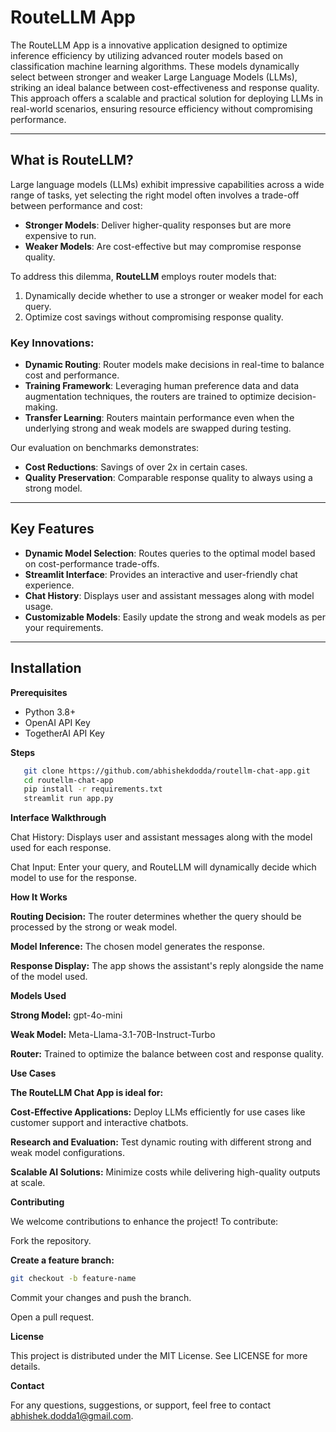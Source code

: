 # RouteLLM App

The RouteLLM App is a innovative application designed to optimize inference efficiency by utilizing advanced router models based on classification machine learning algorithms. These models dynamically select between stronger and weaker Large Language Models (LLMs), striking an ideal balance between cost-effectiveness and response quality. This approach offers a scalable and practical solution for deploying LLMs in real-world scenarios, ensuring resource efficiency without compromising performance.

---

## What is RouteLLM?

Large language models (LLMs) exhibit impressive capabilities across a wide range of tasks, yet selecting the right model often involves a trade-off between performance and cost:
- **Stronger Models**: Deliver higher-quality responses but are more expensive to run.
- **Weaker Models**: Are cost-effective but may compromise response quality.

To address this dilemma, **RouteLLM** employs router models that:
1. Dynamically decide whether to use a stronger or weaker model for each query.
2. Optimize cost savings without compromising response quality.

### Key Innovations:
- **Dynamic Routing**: Router models make decisions in real-time to balance cost and performance.
- **Training Framework**: Leveraging human preference data and data augmentation techniques, the routers are trained to optimize decision-making.
- **Transfer Learning**: Routers maintain performance even when the underlying strong and weak models are swapped during testing.

Our evaluation on benchmarks demonstrates:
- **Cost Reductions**: Savings of over 2x in certain cases.
- **Quality Preservation**: Comparable response quality to always using a strong model.

---

## Key Features

- **Dynamic Model Selection**: Routes queries to the optimal model based on cost-performance trade-offs.
- **Streamlit Interface**: Provides an interactive and user-friendly chat experience.
- **Chat History**: Displays user and assistant messages along with model usage.
- **Customizable Models**: Easily update the strong and weak models as per your requirements.

---

## Installation

**Prerequisites**
- Python 3.8+
- OpenAI API Key
- TogetherAI API Key

**Steps**
```bash
   git clone https://github.com/abhishekdodda/routellm-chat-app.git
   cd routellm-chat-app
   pip install -r requirements.txt
   streamlit run app.py
```
**Interface Walkthrough**

Chat History: Displays user and assistant messages along with the model used for each response.

Chat Input: Enter your query, and RouteLLM will dynamically decide which model to use for the response.

**How It Works**

**Routing Decision:** The router determines whether the query should be processed by the strong or weak model.

**Model Inference:** The chosen model generates the response.

**Response Display:** The app shows the assistant's reply alongside the name of the model used.

**Models Used**

**Strong Model:** gpt-4o-mini

**Weak Model:** Meta-Llama-3.1-70B-Instruct-Turbo

**Router:** Trained to optimize the balance between cost and response quality.

**Use Cases**

**The RouteLLM Chat App is ideal for:**

**Cost-Effective Applications:** Deploy LLMs efficiently for use cases like customer support and interactive chatbots.

**Research and Evaluation:** Test dynamic routing with different strong and weak model configurations.

**Scalable AI Solutions:** Minimize costs while delivering high-quality outputs at scale.

**Contributing**

We welcome contributions to enhance the project! To contribute:

Fork the repository.

**Create a feature branch:**
```bash
git checkout -b feature-name
```
Commit your changes and push the branch.

Open a pull request.

**License**

This project is distributed under the MIT License. See LICENSE for more details.

**Contact**

For any questions, suggestions, or support, feel free to contact abhishek.dodda1@gmail.com.
